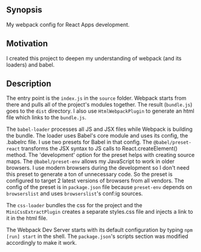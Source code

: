 ## Synopsis

My webpack config for React Apps development.

## Motivation

I created this project to deepen my understanding of webpack (and its loaders) and babel.

## Description

The entry point is the `index.js` in the `source` folder. Webpack starts from there and pulls all of the project's modules together. The result (`bundle.js`) goes to the `dist` directory. I also use `HtmlWebpackPlugin` to generate an html file which links to the `bundle.js`.

The `babel-loader` processes all JS and JSX files while Webpack is building the bundle. The loader uses Babel's core module and uses its config, the .babelrc file. I use two presets for Babel in that config.
The `@babel/preset-react` transforms the JSX syntax to JS calls to React.createElement() method. The 'development' option for the preset helps with creating source maps.
The `@babel/preset-env` allows my JavaScript to work in older browsers. I use modern browsers during the development so I don't need this preset to generate a ton of unnecessary code. So the preset is configured to target 2 latest versions of browsers from all vendors. The config of the preset is in `package.json` file because `preset-env` depends on `browserslist` and uses `browserslist`'s conf:ig sources.

The `css-loader` bundles the css for the project and the `MiniCssExtractPlugin` creates a separate styles.css file and injects a link to it in the html file.

The Webpack Dev Server starts with its default configuration by typing `npm [run] start` in the shell. The `package.json`'s scripts section was modified accordingly to make it work.
